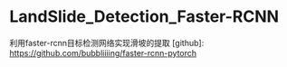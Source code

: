# LandSlide_Detection_Faster-RCNN
利用faster-rcnn目标检测网络实现滑坡的提取
[github]: https://github.com/bubbliiiing/faster-rcnn-pytorch

